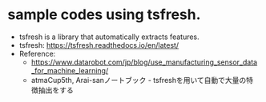 # sample codes using tsfresh.
- tsfresh is a library that automatically extracts features.
- tsfresh: https://tsfresh.readthedocs.io/en/latest/
- Reference:
    - https://www.datarobot.com/jp/blog/use_manufacturing_sensor_data_for_machine_learning/
    - atmaCup5th, Arai-sanノートブック - tsfreshを用いて自動で大量の特徴抽出をする
